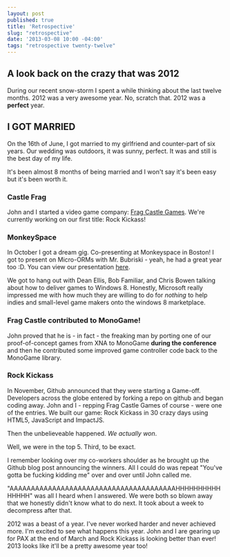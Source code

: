 ```yaml
---
layout: post
published: true
title: 'Retrospective'
slug: "retrospective"
date: '2013-03-08 10:00 -04:00'
tags: "retrospective twenty-twelve"
---
```

## A look back on the crazy that was 2012

During our recent snow-storm I spent a while thinking about the last twelve months. 2012 was a very awesome year. No, scratch that. 2012 was a **perfect** year.

## I GOT MARRIED
On the 16th of June, I got married to my girlfriend and counter-part of six years. Our wedding was outdoors, it was sunny, perfect. It was and still is the best day of my life.

It's been almost 8 months of being married and I won't say it's been easy but it's been worth it.

### Castle Frag
John and I started a video game company: [Frag Castle Games](http://fragcastle.com). We're currently working on our first title: Rock Kickass!

### MonkeySpace
In October I got a dream gig. Co-presenting at Monkeyspace in Boston! I got to present on Micro-ORMs with Mr. Bubriski - yeah, he had a great year too :D. You can view our presentation [here](http://johnnycode.com/MassivelyDapperSimpleData).

We got to hang out with Dean Ellis, Bob Familiar, and Chris Bowen talking about how to deliver games to Windows 8. Honestly, Microsoft really impressed me with how much they are willing to do for _nothing_ to help indies and small-level game makers onto the windows 8 marketplace.

### Frag Castle contributed to MonoGame!
John proved that he is - in fact - the freaking man by porting one of our proof-of-concept games from XNA to MonoGame **during the conference** and then he contributed some improved game controller code back to the MonoGame library.

### Rock Kickass
In November, Github announced that they were starting a Game-off. Developers across the globe entered by forking a repo on github and began coding away. John and I - repping Frag Castle Games of course - were one of the entries. We built our game: Rock Kickass in 30 crazy days using HTML5, JavaScript and ImpactJS.

Then the unbelieveable happened. *We actually won*.

Well, we were in the top 5. Third, to be exact.

I remember looking over my co-workers shoulder as he brought up the Github blog post announcing the winners. All I could do was repeat "You've gotta be fucking kidding me" over and over until John called me.

"AAAAAAAAAAAAAAAAAAAAAAAAAAAAAAAAAAAAAAAHHHHHHHHHHHHHHH" was all I heard when I answered. We were both so blown away that we honestly didn't know what to do next. It took about a week to decompress after that.

2012 was a beast of a year. I've never worked harder and never achieved more. I'm excited to see what happens this year. John and I are gearing up for PAX at the end of March and Rock Kickass is looking better than ever! 2013 looks like it'll be a pretty awesome year too!
